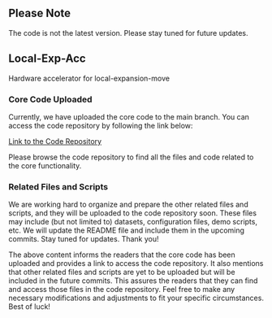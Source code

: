 ## Please Note
The code is not the latest version. Please stay tuned for future updates.

## Local-Exp-Acc
Hardware accelerator for local-expansion-move

### Core Code Uploaded

Currently, we have uploaded the core code to the main branch. You can access the code repository by following the link below:

[Link to the Code Repository](https://github.com/RichardJYC/Local-Exp-Acc)

Please browse the code repository to find all the files and code related to the core functionality.

### Related Files and Scripts

We are working hard to organize and prepare the other related files and scripts, and they will be uploaded to the code repository soon. These files may include (but not limited to) datasets, configuration files, demo scripts, etc. We will update the README file and include them in the upcoming commits. Stay tuned for updates. Thank you!

The above content informs the readers that the core code has been uploaded and provides a link to access the code repository. It also mentions that other related files and scripts are yet to be uploaded but will be included in the future commits. This assures the readers that they can find and access those files in the code repository. Feel free to make any necessary modifications and adjustments to fit your specific circumstances. Best of luck!
